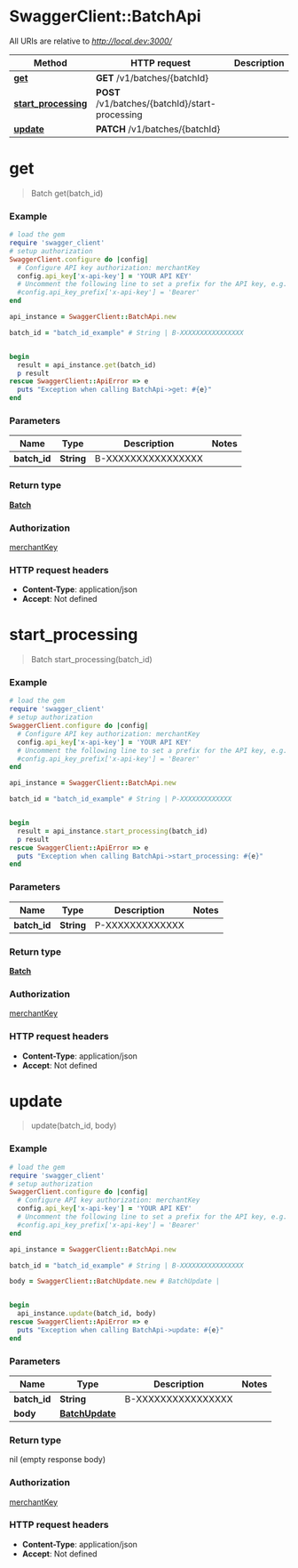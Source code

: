 # SwaggerClient::BatchApi

All URIs are relative to *http://local.dev:3000/*

Method | HTTP request | Description
------------- | ------------- | -------------
[**get**](BatchApi.md#get) | **GET** /v1/batches/{batchId} | 
[**start_processing**](BatchApi.md#start_processing) | **POST** /v1/batches/{batchId}/start-processing | 
[**update**](BatchApi.md#update) | **PATCH** /v1/batches/{batchId} | 


# **get**
> Batch get(batch_id)



### Example
```ruby
# load the gem
require 'swagger_client'
# setup authorization
SwaggerClient.configure do |config|
  # Configure API key authorization: merchantKey
  config.api_key['x-api-key'] = 'YOUR API KEY'
  # Uncomment the following line to set a prefix for the API key, e.g. 'Bearer' (defaults to nil)
  #config.api_key_prefix['x-api-key'] = 'Bearer'
end

api_instance = SwaggerClient::BatchApi.new

batch_id = "batch_id_example" # String | B-XXXXXXXXXXXXXXXX


begin
  result = api_instance.get(batch_id)
  p result
rescue SwaggerClient::ApiError => e
  puts "Exception when calling BatchApi->get: #{e}"
end
```

### Parameters

Name | Type | Description  | Notes
------------- | ------------- | ------------- | -------------
 **batch_id** | **String**| B-XXXXXXXXXXXXXXXX | 

### Return type

[**Batch**](Batch.md)

### Authorization

[merchantKey](../README.md#merchantKey)

### HTTP request headers

 - **Content-Type**: application/json
 - **Accept**: Not defined



# **start_processing**
> Batch start_processing(batch_id)



### Example
```ruby
# load the gem
require 'swagger_client'
# setup authorization
SwaggerClient.configure do |config|
  # Configure API key authorization: merchantKey
  config.api_key['x-api-key'] = 'YOUR API KEY'
  # Uncomment the following line to set a prefix for the API key, e.g. 'Bearer' (defaults to nil)
  #config.api_key_prefix['x-api-key'] = 'Bearer'
end

api_instance = SwaggerClient::BatchApi.new

batch_id = "batch_id_example" # String | P-XXXXXXXXXXXXX


begin
  result = api_instance.start_processing(batch_id)
  p result
rescue SwaggerClient::ApiError => e
  puts "Exception when calling BatchApi->start_processing: #{e}"
end
```

### Parameters

Name | Type | Description  | Notes
------------- | ------------- | ------------- | -------------
 **batch_id** | **String**| P-XXXXXXXXXXXXX | 

### Return type

[**Batch**](Batch.md)

### Authorization

[merchantKey](../README.md#merchantKey)

### HTTP request headers

 - **Content-Type**: application/json
 - **Accept**: Not defined



# **update**
> update(batch_id, body)



### Example
```ruby
# load the gem
require 'swagger_client'
# setup authorization
SwaggerClient.configure do |config|
  # Configure API key authorization: merchantKey
  config.api_key['x-api-key'] = 'YOUR API KEY'
  # Uncomment the following line to set a prefix for the API key, e.g. 'Bearer' (defaults to nil)
  #config.api_key_prefix['x-api-key'] = 'Bearer'
end

api_instance = SwaggerClient::BatchApi.new

batch_id = "batch_id_example" # String | B-XXXXXXXXXXXXXXXX

body = SwaggerClient::BatchUpdate.new # BatchUpdate | 


begin
  api_instance.update(batch_id, body)
rescue SwaggerClient::ApiError => e
  puts "Exception when calling BatchApi->update: #{e}"
end
```

### Parameters

Name | Type | Description  | Notes
------------- | ------------- | ------------- | -------------
 **batch_id** | **String**| B-XXXXXXXXXXXXXXXX | 
 **body** | [**BatchUpdate**](BatchUpdate.md)|  | 

### Return type

nil (empty response body)

### Authorization

[merchantKey](../README.md#merchantKey)

### HTTP request headers

 - **Content-Type**: application/json
 - **Accept**: Not defined



